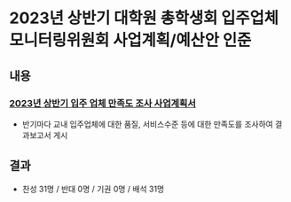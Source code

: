 2023년 상반기 대학원 총학생회 입주업체모니터링위원회 사업계획/예산안 인준
===

## 내용
### [2023년 상반기 입주 업체 만족도 조사 사업계획서](입주업체모니터링위원회_사업계획서_황규진.md)
- 반기마다 교내 입주업체에 대한 품질, 서비스수준 등에 대한 만족도를 조사하여 결과보고서 게시


## 결과
- 찬성 31명 / 반대 0명 / 기권 0명 / 배석 31명


